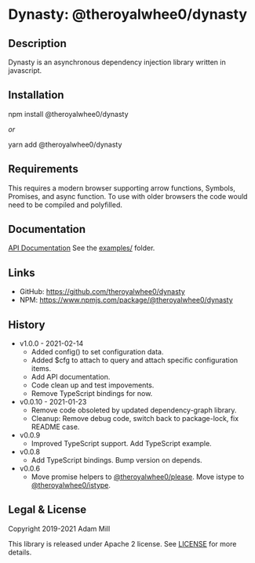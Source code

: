 # Dynasty: @theroyalwhee0/dynasty

## Description
Dynasty is an asynchronous dependency injection library written in javascript.


## Installation
npm install @theroyalwhee0/dynasty

*or*

yarn add @theroyalwhee0/dynasty


## Requirements
This requires a modern browser supporting arrow functions, Symbols, Promises, and async function. To use with older browsers the code would need to be compiled and polyfilled.

## Documentation
[API Documentation](https://theroyalwhee0.github.io/snowman/)
See the [examples/](https://github.com/theroyalwhee0/dynasty/tree/master/example) folder.


## Links
- GitHub: https://github.com/theroyalwhee0/dynasty
- NPM: https://www.npmjs.com/package/@theroyalwhee0/dynasty


## History
- v1.0.0 - 2021-02-14
    - Added config() to set configuration data.
    - Added $cfg to attach to query and attach specific configuration items.
    - Add API documentation.
    - Code clean up and test impovements.
    - Remove TypeScript bindings for now.
- v0.0.10 - 2021-01-23
    - Remove code obsoleted by updated dependency-graph library.
    - Cleanup: Remove debug code, switch back to package-lock, fix README case.
- v0.0.9
    - Improved TypeScript support. Add TypeScript example.
- v0.0.8
    - Add TypeScript bindings. Bump version on depends.
- v0.0.6
    - Move promise helpers to [@theroyalwhee0/please](https://github.com/theroyalwhee0/please). Move istype to [@theroyalwhee0/istype](https://github.com/theroyalwhee0/istype).


## Legal & License
Copyright 2019-2021 Adam Mill

This library is released under Apache 2 license. See [LICENSE](https://github.com/theroyalwhee0/dynasty/blob/master/LICENSE) for more details.
